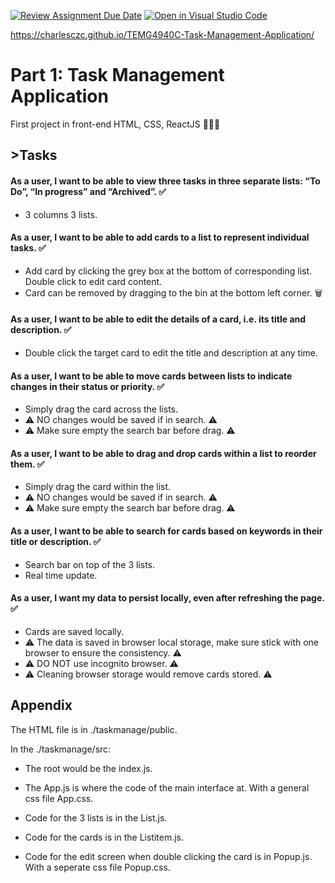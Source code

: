 [![Review Assignment Due Date](https://classroom.github.com/assets/deadline-readme-button-24ddc0f5d75046c5622901739e7c5dd533143b0c8e959d652212380cedb1ea36.svg)](https://classroom.github.com/a/Doi3dWpw)
[![Open in Visual Studio Code](https://classroom.github.com/assets/open-in-vscode-718a45dd9cf7e7f842a935f5ebbe5719a5e09af4491e668f4dbf3b35d5cca122.svg)](https://classroom.github.com/online_ide?assignment_repo_id=11472975&assignment_repo_type=AssignmentRepo)

https://charlesczc.github.io/TEMG4940C-Task-Management-Application/

# Part 1: Task Management Application

First project in front-end HTML, CSS, ReactJS 😶‍🌫️🫠

## >Tasks

#### As a user, I want to be able to view three tasks in three separate lists: “To Do”, “In progress” and “Archived”. ✅

- 3 columns 3 lists.

#### As a user, I want to be able to add cards to a list to represent individual tasks. ✅

- Add card by clicking the grey box at the bottom of corresponding list. Double click to edit card content.
- Card can be removed by dragging to the bin at the bottom left corner. 🗑️

#### As a user, I want to be able to edit the details of a card, i.e. its title and description. ✅

- Double click the target card to edit the title and description at any time.

#### As a user, I want to be able to move cards between lists to indicate changes in their status or priority. ✅

- Simply drag the card across the lists.
- ⚠️ NO changes would be saved if in search. ⚠️
- ⚠️ Make sure empty the search bar before drag. ⚠️

#### As a user, I want to be able to drag and drop cards within a list to reorder them. ✅

- Simply drag the card within the list.
- ⚠️ NO changes would be saved if in search. ⚠️
- ⚠️ Make sure empty the search bar before drag. ⚠️

#### As a user, I want to be able to search for cards based on keywords in their title or description. ✅

- Search bar on top of the 3 lists.
- Real time update.

#### As a user, I want my data to persist locally, even after refreshing the page. ✅

- Cards are saved locally.
- ⚠️ The data is saved in browser local storage, make sure stick with one browser to ensure the consistency. ⚠️
- ⚠️ DO NOT use incognito browser. ⚠️
- ⚠️ Cleaning browser storage would remove cards stored. ⚠️

## Appendix

The HTML file is in ./taskmanage/public.

In the ./taskmanage/src:

- The root would be the index.js.

- The App.js is where the code of the main interface at. With a general css file App.css.

- Code for the 3 lists is in the List.js.

- Code for the cards is in the Listitem.js.

- Code for the edit screen when double clicking the card is in Popup.js. With a seperate css file Popup.css.
